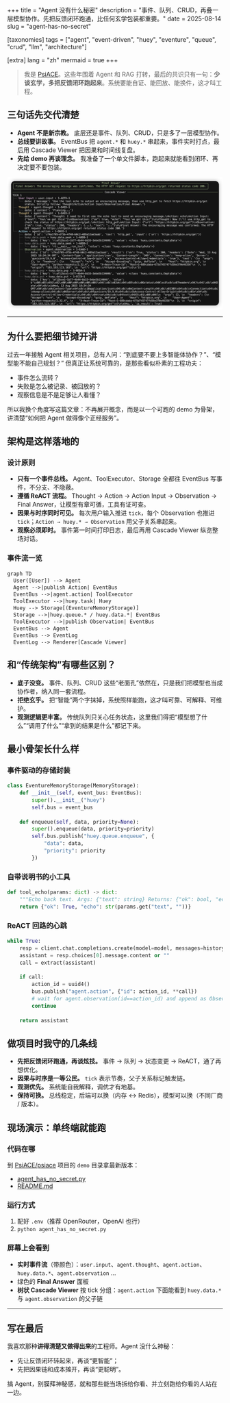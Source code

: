 +++
title = "Agent 没有什么秘密"
description = "事件、队列、CRUD，再叠一层模型协作。先把反馈闭环跑通，比任何玄学包装都重要。"
date = 2025-08-14
slug = "agent-has-no-secret"

[taxonomies]
tags = ["agent", "event-driven", "huey", "eventure", "queue", "crud", "llm", "architecture"]

[extra]
lang = "zh"
mermaid = true
+++

> 我是 [PsiACE](https://github.com/PsiACE)。这些年围着 Agent 和 RAG 打转，最后的共识只有一句：**少谈玄学，多把反馈闭环跑起来**。系统要能自证、能回放、能换件，这才叫工程。

## 三句话先交代清楚

- **Agent 不是新宗教。** 底层还是事件、队列、CRUD，只是多了一层模型协作。
- **总线要讲故事。** EventBus 把 `agent.*` 和 `huey.*` 串起来，事件实时打点，最后用 Cascade Viewer 把因果和时间线复盘。
- **先给 demo 再谈理念。** 我准备了一个单文件脚本，跑起来就能看到闭环、再决定要不要包装。

![Cascade Viewer](cascade-viewer.png)

---

## 为什么要把细节摊开讲

过去一年接触 Agent 相关项目，总有人问：“到底要不要上多智能体协作？”、“模型能不能自己规划？” 但真正让系统可靠的，是那些看似朴素的工程功夫：

- 事件怎么流转？
- 失败是怎么被记录、被回放的？
- 观察信息是不是足够让人看懂？

所以我换个角度写这篇文章：不再展开概念，而是以一个可跑的 demo 为骨架，讲清楚“如何把 Agent 做得像个正经服务”。

## 架构是这样落地的

### 设计原则

- **只有一个事件总线。** Agent、ToolExecutor、Storage 全都往 EventBus 写事件，不分支、不隐蔽。
- **遵循 ReACT 流程。** Thought → Action → Action Input → Observation → Final Answer，让模型有章可循，工具有证可查。
- **因果与时序同时可见。** 每次用户输入推进 `tick`，每个 Observation 也推进 `tick`；`Action → huey.* → Observation` 用父子关系串起来。
- **观察必须即时。** 事件第一时间打印日志，最后再用 Cascade Viewer 纵览整场对话。

### 事件流一览

```mermaid
graph TD
  User([User]) --> Agent
  Agent -->|publish Action| EventBus
  EventBus -->|agent.action| ToolExecutor
  ToolExecutor -->|huey.task| Huey
  Huey --> Storage[(EventureMemoryStorage)]
  Storage -->|huey.queue.* / huey.data.*| EventBus
  ToolExecutor -->|publish Observation| EventBus
  EventBus --> Agent
  EventBus --> EventLog
  EventLog --> Renderer[Cascade Viewer]
```

## 和“传统架构”有哪些区别？

- **底子没变。** 事件、队列、CRUD 这些“老面孔”依然在，只是我们把模型也当成协作者，纳入同一套流程。
- **拒绝玄乎。** 把“智能”两个字抹掉，系统照样能跑，这才叫可靠、可解释、可维护。
- **观测逻辑更丰富。** 传统队列只关心任务状态，这里我们得把“模型想了什么”“调用了什么”“拿到的结果是什么”都记下来。

## 最小骨架长什么样

### 事件驱动的存储封装

```python
class EventureMemoryStorage(MemoryStorage):
    def __init__(self, event_bus: EventBus):
        super().__init__("huey")
        self.bus = event_bus

    def enqueue(self, data, priority=None):
        super().enqueue(data, priority=priority)
        self.bus.publish("huey.queue.enqueue", {
            "data": data,
            "priority": priority
        })
```

### 自带说明书的小工具

```python
def tool_echo(params: dict) -> dict:
    """Echo back text. Args: {"text": string} Returns: {"ok": bool, "echo": string}"""
    return {"ok": True, "echo": str(params.get("text", ""))}
```

### ReACT 回路的心跳

```python
while True:
    resp = client.chat.completions.create(model=model, messages=history)
    assistant = resp.choices[0].message.content or ""
    call = extract(assistant)

    if call:
        action_id = uuid4()
        bus.publish("agent.action", {"id": action_id, **call})
        # wait for agent.observation(id==action_id) and append as Observation
        continue

    return assistant
```

## 做项目时我守的几条线

- **先把反馈闭环跑通，再谈炫技。** 事件 → 队列 → 状态变更 → ReACT，通了再想优化。
- **因果与时序是一等公民。** `tick` 表示节奏，父子关系标记触发链。
- **观测优先。** 系统能自我解释，调优才有地基。
- **保持可换。** 总线稳定，后端可以换（内存 ↔ Redis），模型可以换（不同厂商 / 版本）。

## 现场演示：单终端就能跑

### 代码在哪

到 [PsiACE/psiace](https://github.com/PsiACE/psiace) 项目的 `demo` 目录拿最新版本：

- [agent_has_no_secret.py](https://github.com/PsiACE/psiace/blob/main/demo/agent-has-no-secret/agent_has_no_secret.py)
- [README.md](https://github.com/PsiACE/psiace/blob/main/demo/agent-has-no-secret/README.md)

### 运行方式

1. 配好 `.env`（推荐 OpenRouter，OpenAI 也行）
2. `python agent_has_no_secret.py`

### 屏幕上会看到

- **实时事件流**（带颜色）：`user.input`、`agent.thought`、`agent.action`、`huey.data.*`、`agent.observation` …
- 绿色的 **Final Answer** 面板
- **树状 Cascade Viewer** 按 tick 分组：`agent.action` 下面能看到 `huey.data.*` 与 `agent.observation` 的父子链

---

## 写在最后

我喜欢那种**讲得清楚又做得出来**的工程师。Agent 没什么神秘：

- 先让反馈闭环转起来，再谈“更智能”；
- 先把因果链和成本摊开，再谈“更聪明”。

搞 Agent，别膜拜神秘感，就和那些能当场拆给你看、并立刻跑给你看的人站在一边。
